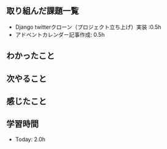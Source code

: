 ## 取り組んだ課題一覧
- Django twitterクローン（プロジェクト立ち上げ）実装 :0.5h
- アドベントカレンダー記事作成: 0.5h

## わかったこと

## 次やること
## 感じたこと
## 学習時間
- Today: 2.0h